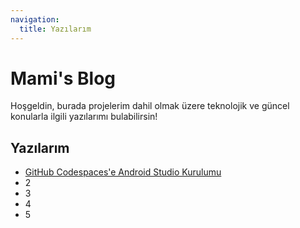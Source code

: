 ```yaml
---
navigation:
  title: Yazılarım
---
```


# Mami's Blog

Hoşgeldin, burada projelerim dahil olmak üzere teknolojik ve güncel konularla ilgili yazılarımı bulabilirsin!

## Yazılarım

- [GitHub Codespaces'e Android Studio Kurulumu](_makaleler/21062024_1)
- 2
- 3
- 4
- 5
